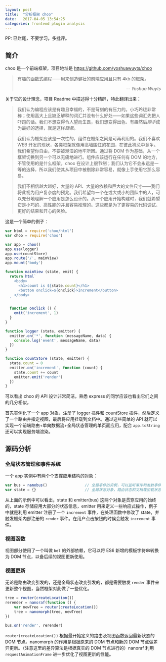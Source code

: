 ```yaml
---
layout: post
title:  "分析框架 choo"
date:   2017-04-05 13:54:25
categories: frontend plugin analysis
---
```


PP: 已烂尾，不要学习，多批评。

## 简介

choo 是一个前端框架，项目地址是 https://github.com/yoshuawuyts/choo

> 有趣的函数式编程——用来创造健壮的前端应用且只有 4kb 的框架。
>
> <div align="right">-- <cite>Yoshua Wuyts</cite></div>

关于它的设计理念，项目 Readme 中描述得十分精辟，特此翻译出来：

> 我们认为编程应该是有趣且幸福的，不是苛刻的有压力的。小巧玲珑非常棒；使用高大上且缺乏解释的词汇并没有什么好处——如果这些词汇先把人吓跑的话。我们不想变得令人望而生畏，我们想变得出色、有趣然后*顺手*成为最好的选择，就是这样*随意*。
>
> 我们认为框架应该是一次性的，组件在框架之间是可再利用的。我们不喜欢 WEB 开发的现状，各类框架就像用高墙围住的花园，在彼此猜忌中竞争。我们希望你自由，不要被潮湿的地牢所困。通过将 DOM 作为基础，从一个框架切换到另一个可以无痛地进行。组件应该运行在任何有 DOM 的地方，不管使用的是什么框架。choo 在设计上很节制；我们认为它不会永远是一等的选择，所以我们使其从项目中被剔除非常容易，就像上手使用它那么容易。
>
> 我们不相信越大越好，大量的 API、大量的依赖和巨大的文件尺寸——我们将此视为用户复杂度的预兆。我们希望每一个在或大或小的团队中的人，可以充分地理解一个应用是怎么设计的。从一个应用开始构建时，我们就希望它是小巧的、高性能的并且容易推理的。这些都是为了更容易的代码调试、更好的结果和开心的笑脸。

这是一个简单的例子：

``` js
var html = require('choo/html')
var choo = require('choo')

var app = choo()
app.use(logger)
app.use(countStore)
app.route('/', mainView)
app.mount('body')

function mainView (state, emit) {
  return html`
    <body>
      <h1>count is ${state.count}</h1>
      <button onclick=${onclick}>Increment</button>
    </body>
  `

  function onclick () {
    emit('increment', 1)
  }
}

function logger (state, emitter) {
  emitter.on('*', function (messageName, data) {
    console.log('event', messageName, data)
  })
}

function countStore (state, emitter) {
  state.count = 0
  emitter.on('increment', function (count) {
    state.count += count
    emitter.emit('render')
  })
}
```

可以看出 choo 的 API 设计非常简洁。熟悉 express 的同学应该也看出它们之间的几分相似。

首先实例化了一个 app 对象，注册了 logger 插件和 countStore 插件，然后定义了一个路由并指定视图，最后将应用挂载到文档中。通过这些简单的 API 就可以实现一个前端路由+单向数据流+全局状态管理的单页面应用，配合 `app.toString` 还可以实现服务端渲染。

## 源码分析

### 全局状态管理和事件系统

一个 app 实例中有两个个支撑应用结构的对象：

``` js
var bus = nanobus()                 // 全局事件的实例，可以监听事件和发射事件
var state = {}                      // 全局状态对象，路由状态和文档等加载状态虽然没有存储在这里，但是为了方便说明，也将它们归为 state 的一部分
```

从上面的示例中可以看出，state 和 emitter(bus) 这两个对象是贯穿应用的始终的，state 存储应用大部分的状态信息，emitter 用来定义一些响应式操作，例子中就是利用 emitter 注册了一个 `increment` 事件，在处理函数中修改了 state，并触发框架内部注册的 `render` 事件。在用户点击按钮的时候会触发 `increment` 事件。

### 视图函数

视图部分使用了一个叫做 `bel` 的外部依赖，它可以将 ES6 新增的模板字符串转换为 DOM 节点，以备后续的视图更新使用。

### 视图更新

无论是路由改变引发的，还是全局状态改变引发的，都是需要触发 `render` 事件来更新整个视图，当然框架对此做了一些优化。

``` js
tree = router(createLocation())
rerender = nanoraf(function () {
    var newTree = router(createLocation())
    tree = nanomorph(tree, newTree)
})

bus.on('render', rerender)
```

`router(createLocation())` 根据最开始定义的路由及视图函数返回最新状态的 DOM 节点。nanomorph 的作用是根据原来的 DOM 节点和新的 DOM 节点做差异更新。（注意这里的差异算法是根据真实的 DOM 节点进行的）nanoraf 利用 `requestAnimationFrame` 进一步优化了视图更新的性能。
